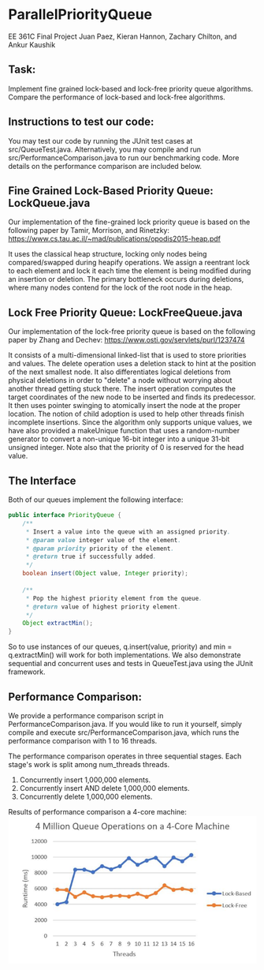 # ParallelPriorityQueue
EE 361C Final Project
Juan Paez, Kieran Hannon, Zachary Chilton, and Ankur Kaushik

## Task:
Implement fine grained lock-based and lock-free priority queue algorithms. Compare the performance of lock-based and lock-free algorithms.

## Instructions to test our code:
You may test our code by running the JUnit test cases at src/QueueTest.java. Alternatively, you may compile and run src/PerformanceComparison.java to run our benchmarking code. More details on the performance comparison are included below.

## Fine Grained Lock-Based Priority Queue: LockQueue.java
Our implementation of the fine-grained lock priority queue is based on the following paper by Tamir, Morrison, and Rinetzky:
https://www.cs.tau.ac.il/~mad/publications/opodis2015-heap.pdf

It uses the classical heap structure, locking only nodes being compared/swapped during heapify operations. We assign
a reentrant lock to each element and lock it each time the element is being modified during an insertion or deletion.
The primary bottleneck occurs during deletions, where many nodes contend for the lock of the root node in the heap.

## Lock Free Priority Queue: LockFreeQueue.java
Our implementation of the lock-free priority queue is based on the following paper by Zhang and Dechev:
https://www.osti.gov/servlets/purl/1237474

It consists of a multi-dimensional linked-list that is used to store priorities and values.
The delete operation uses a deletion stack to hint at the position of the next smallest node. It also differentiates
logical deletions from physical deletions in order to "delete" a node without worrying about another thread getting
stuck there.
The insert operation computes the target coordinates of the new node to be inserted and finds its predecessor.
It then uses pointer swinging to atomically insert the node at the proper location. The notion of child adoption is used
to help other threads finish incomplete insertions.
Since the algorithm only supports unique values, we have also provided a makeUnique function that uses a random-number
generator to convert a non-unique 16-bit integer into a unique 31-bit unsigned integer. Note also that the priority
of 0 is reserved for the head value.

## The Interface
Both of our queues implement the following interface:
```Java
public interface PriorityQueue {
    /**
     * Insert a value into the queue with an assigned priority.
     * @param value integer value of the element.
     * @param priority priority of the element.
     * @return true if successfully added.
     */
    boolean insert(Object value, Integer priority);

    /**
     * Pop the highest priority element from the queue.
     * @return value of highest priority element.
     */
    Object extractMin();
}
```
So to use instances of our queues, q.insert(value, priority) and min = q.extractMin() will work for both implementations.
We also demonstrate sequential and concurrent uses and tests in QueueTest.java using the JUnit framework.

## Performance Comparison:
We provide a performance comparison script in PerformanceComparison.java. If you would like to run it yourself, simply
compile and execute src/PerformanceComparison.java, which runs the performance comparison with 1 to 16 threads.

The performance comparison operates in three sequential stages. Each stage's work is split among num_threads threads.
1. Concurrently insert 1,000,000 elements.
2. Concurrently insert AND delete 1,000,000 elements.
3. Concurrently delete 1,000,000 elements.

Results of performance comparison a 4-core machine:
![Results](https://github.com/Kieran-Hannon/ParallelPriorityQueue/blob/master/results/Parallel%20Priority%20Queue%20Results.JPG)
